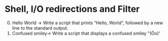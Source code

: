 # Shell, I/O redirections and Filter
0. Hello World -> Write a script that prints “Hello, World”, followed by a new line to the standard output.
1. Confused smiley-> Write a script that displays a confused smiley "(Ôo)'
